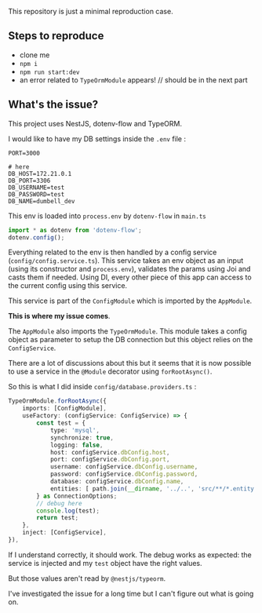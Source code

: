 This repository is just a minimal reproduction case.

## Steps to reproduce
- clone me
- `npm i`
- `npm run start:dev`
- an error related to `TypeOrmModule` appears! // should be in the next part

## What's the issue?
This project uses NestJS, dotenv-flow and TypeORM.

I would like to have my DB settings inside the `.env` file :

```env
PORT=3000

# here
DB_HOST=172.21.0.1
DB_PORT=3306
DB_USERNAME=test
DB_PASSWORD=test
DB_NAME=dumbell_dev
```

This env is loaded into `process.env` by `dotenv-flow` in `main.ts`

```javascript
import * as dotenv from 'dotenv-flow';
dotenv.config();
```

Everything related to the env is then handled by a config service (`config/config.service.ts`). This service takes an env object as an input (using its constructor and `process.env`), validates the params using Joi and casts them if needed. Using DI, every other piece of this app can access to the current config using this service.

This service is part of the `ConfigModule` which is imported by the `AppModule`.

**This is where my issue comes**.

The `AppModule` also imports the `TypeOrmModule`. This module takes a config object as parameter to setup the DB connection but this object relies on the `ConfigService`.

There are a lot of discussions about this but it seems that it is now possible to use a service in the `@Module` decorator using `forRootAsync()`.

So this is what I did inside `config/database.providers.ts` :

```typescript
TypeOrmModule.forRootAsync({
    imports: [ConfigModule],
    useFactory: (configService: ConfigService) => {
        const test = {
            type: 'mysql',
            synchronize: true,
            logging: false,
            host: configService.dbConfig.host,
            port: configService.dbConfig.port,
            username: configService.dbConfig.username,
            password: configService.dbConfig.password,
            database: configService.dbConfig.name,
            entities: [ path.join(__dirname, '../..', 'src/**/*.entity.ts').toString() ],
        } as ConnectionOptions;
        // debug here
        console.log(test);
        return test;
    },
    inject: [ConfigService],
}),
```

If I understand correctly, it should work.
The debug works as expected: the service is injected and my `test` object have the right values.

But those values aren't read by `@nestjs/typeorm`.

I've investigated the issue for a long time but I can't figure out what is going on.
